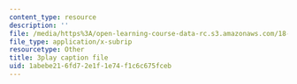 ```yaml
---
content_type: resource
description: ''
file: /media/https%3A/open-learning-course-data-rc.s3.amazonaws.com/18-03sc-differential-equations-fall-2011/1abebe216fd72e1f1e74f1c6c675fceb_qZHseRxAWZ8.srt
file_type: application/x-subrip
resourcetype: Other
title: 3play caption file
uid: 1abebe21-6fd7-2e1f-1e74-f1c6c675fceb
---
```

